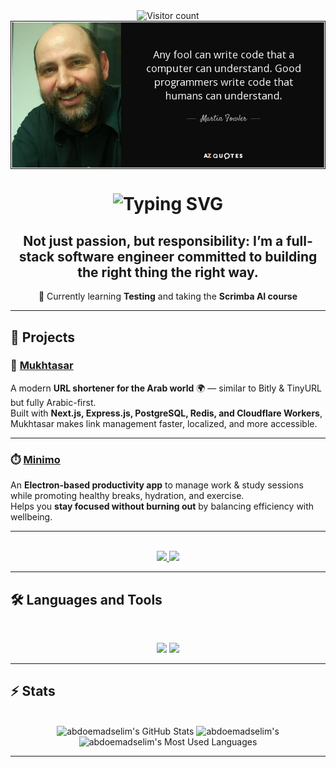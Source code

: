 <div align="center">
  <img src="https://komarev.com/ghpvc/?username=abdoemadselim&label=Profile%20views&color=0e75b6&style=flat" alt="Visitor count" />
</div>

<div align="center">
<img src="https://github.com/abdoemadselim/abdoemadselim/blob/main/banner.jpeg" alt="Banner of a great saying of a great engineer" align="center">
</div>

<h1 align="center">
  <img src="https://readme-typing-svg.herokuapp.com?font=Expletus+Sans&weight=500&size=50&duration=4000&pause=1000&color=3B59F7&background=FFFFFF00&center=true&vCenter=true&width=634&lines=Hi+there;I'm+Abdelrahman+Emad;Full-stack+software+engineer" alt="Typing SVG" />
</h1>
<h2 align="center">Not just passion, but responsibility: I’m a full-stack software engineer committed to building the right thing the right way.</h2>
<p align="center">🌱 Currently learning <strong>Testing</strong> and taking the <strong>Scrimba AI course</strong></p>

---
## 🚀 Projects  

### 🔗 [Mukhtasar](https://www.mukhtasar.pro/)  
A modern **URL shortener for the Arab world** 🌍 — similar to Bitly & TinyURL but fully Arabic-first.  
Built with **Next.js, Express.js, PostgreSQL, Redis, and Cloudflare Workers**, Mukhtasar makes link management faster, localized, and more accessible.  

---

### ⏱️ [Minimo](https://www.minimoapp.pro/)  
An **Electron-based productivity app** to manage work & study sessions while promoting healthy breaks, hydration, and exercise.  
Helps you **stay focused without burning out** by balancing efficiency with wellbeing.  

---

<br>

<div align="center">
  <a href="abdoemadselim11@gmail.com">
    <img src="https://img.shields.io/badge/Gmail-333333?style=for-the-badge&logo=gmail&logoColor=red" />
  </a>
  <a href="https://www.linkedin.com/in/abdulrahman-emad-selim/" target="_blank">
    <img src="https://img.shields.io/badge/LinkedIn-0077B5?style=for-the-badge&logo=linkedin&logoColor=white" target="_blank" />
  </a>
</div>

<hr>

## 🛠️ Languages and Tools

<br>

<p align="center">
  <img src="https://skillicons.dev/icons?i=ts,nodejs,react,nextjs,mysql,postgres,jest,mongodb,linux,postman" />
  <img src="https://skillicons.dev/icons?i=html,css,tailwind,js,figma,express,git,redis" />
</p>

<hr>

## ⚡️ Stats

<br>

<div align=center>
  <img width=390 src="https://github-readme-stats.vercel.app/api?username=abdoemadselim&theme=transparent&count_private=true&show_icons=true&rank_icon=github&locale=en" alt="abdoemadselim's GitHub Stats" />
  <img width=390 src="https://github-readme-streak-stats.herokuapp.com/?user=abdoemadselim&theme=transparent&count_private=true&border_radius=10&locale=en" alt="abdoemadselim's" />
  <img width=325 src="https://github-readme-stats.vercel.app/api/top-langs?username=abdoemadselim&theme=transparent&layout=donut&hide=css&langs_count=8&border_radius=10&show_icons=true&locale=en" alt="abdoemadselim's Most Used Languages" />
</div>

<hr>
